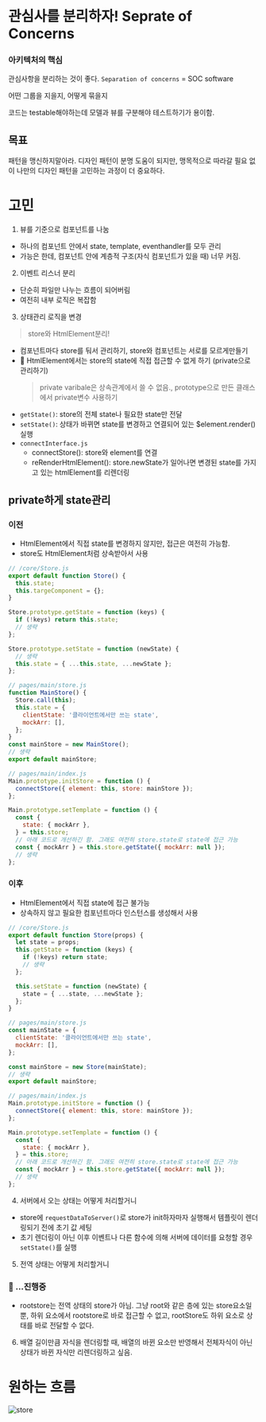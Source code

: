 # 관심사를 분리하자! Seprate of Concerns

### 아키텍처의 핵심

관심사항을 분리하는 것이 좋다. `Separation of concerns` = SOC software

어떤 그룹을 지을지, 어떻게 묶을지

코드는 testable해야하는데 모델과 뷰를 구분해야 테스트하기가 용이함.

## 목표

패턴을 맹신하지말아라. 디자인 패턴이 분명 도움이 되지만, 맹목적으로 따라갈 필요 없이 나만의 디자인 패턴을 고민하는 과정이 더 중요하다.

# 고민

1. 뷰를 기준으로 컴포넌트를 나눔

- 하나의 컴포넌트 안에서 state, template, eventhandler를 모두 관리
- 가능은 한데, 컴포넌트 안에 계층적 구조(자식 컴포넌트가 있을 때) 너무 커짐.

2. 이벤트 리스너 분리

- 단순히 파일만 나누는 흐름이 되어버림
- 여전히 내부 로직은 복잡함

3. 상태관리 로직을 변경

> store와 HtmlElement분리!

- 컴포넌트마다 store를 둬서 관리하기, store와 컴포넌트는 서로를 모르게만들기
- 🤔 HtmlElement에서는 store의 state에 직접 접근할 수 없게 하기 (private으로 관리하기)
  > private varibale은 상속관계에서 쓸 수 없음., prototype으로 만든 클래스에서 private변수 사용하기
- `getState()`: store의 전체 state나 필요한 state만 전달
- `setState()`: 상태가 바뀌면 state를 변경하고 연결되어 있는 $element.render()실행
- `connectInterface.js`
  - connectStore(): store와 element를 연결
  - reRenderHtmlElement(): store.newState가 일어나면 변경된 state를 가지고 있는 htmlElement를 리렌더링

## private하게 state관리

### 이전

- HtmlElement에서 직접 state를 변경하지 않지만, 접근은 여전히 가능함.
- store도 HtmlElement처럼 상속받아서 사용

```js
// /core/Store.js
export default function Store() {
  this.state;
  this.targeComponent = {};
}

Store.prototype.getState = function (keys) {
  if (!keys) return this.state;
  // 생략
};

Store.prototype.setState = function (newState) {
  // 생략
  this.state = { ...this.state, ...newState };
};

// pages/main/store.js
function MainStore() {
  Store.call(this);
  this.state = {
    clientState: '클라이언트에서만 쓰는 state',
    mockArr: [],
  };
}
const mainStore = new MainStore();
// 생략
export default mainStore;

// pages/main/index.js
Main.prototype.initStore = function () {
  connectStore({ element: this, store: mainStore });
};

Main.prototype.setTemplate = function () {
  const {
    state: { mockArr },
  } = this.store;
  // 아래 코드로 개선하긴 함. 그래도 여전히 store.state로 state에 접근 가능
  const { mockArr } = this.store.getState({ mockArr: null });
  // 생략
};
```

### 이후

- HtmlElement에서 직접 state에 접근 불가능
- 상속하지 않고 필요한 컴포넌트마다 인스턴스를 생성해서 사용

```js
// /core/Store.js
export default function Store(props) {
  let state = props;
  this.getState = function (keys) {
    if (!keys) return state;
    // 생략
  };

  this.setState = function (newState) {
    state = { ...state, ...newState };
  };
}

// pages/main/store.js
const mainState = {
  clientState: '클라이언트에서만 쓰는 state',
  mockArr: [],
};

const mainStore = new Store(mainState);
// 생략
export default mainStore;

// pages/main/index.js
Main.prototype.initStore = function () {
  connectStore({ element: this, store: mainStore });
};

Main.prototype.setTemplate = function () {
  const {
    state: { mockArr },
  } = this.store;
  // 아래 코드로 개선하긴 함. 그래도 여전히 store.state로 state에 접근 가능
  const { mockArr } = this.store.getState({ mockArr: null });
  // 생략
};
```

4. 서버에서 오는 상태는 어떻게 처리할거니

- store에 `requestDataToServer()`로 store가 init하자마자 실행해서 템플릿이 렌더링되기 전에 초기 값 세팅
- 초기 렌더링이 아닌 이후 이벤트나 다른 함수에 의해 서버에 데이터를 요청할 경우 `setState()`를 실행

5. 전역 상태는 어떻게 처리할거니

### 🤔 ...진행중

- rootstore는 전역 상태의 store가 아님. 그냥 root와 같은 층에 있는 store요소일 뿐, 하위 요소에서 rootstore로 바로 접근할 수 없고, rootStore도 하위 요소로 상태를 바로 전달할 수 없다.

6. 배열 길이만큼 자식을 렌더링할 때, 배열의 바뀐 요소만 반영해서 전체자식이 아닌 상태가 바뀐 자식만 리렌더링하고 싶음.

# 원하는 흐름

![store](https://user-images.githubusercontent.com/71386219/160060277-f922ff85-81a2-47e4-9b37-973475d0647f.jpg)
